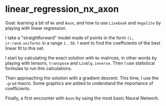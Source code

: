 # linear_regression_nx_axon

Goal: learning a bit of `Nx` and `Axon`, and how to use `Livebook` and `Vegalite` by playing with linear regression.


I take a "straightforward" model made of points in the form `(i, i+:rand.uniform)` in a range `1..50`. 
I want to find the coefficients of the best linear fit to this set.


I start by calculating the exact solution with `Nx` matrices, in other words by playing with tensors, `transpose` and `LinAlg.inverse`.
Then I use statistical formulas to run this calculations.

Then approaching the solution with a gradient descent. This time, I use the `.grad` macro. 
Some graphics are added to understand the importance of coefficients.

Finally, a first encounter with `Axon` by using the most basic Neural Network.


